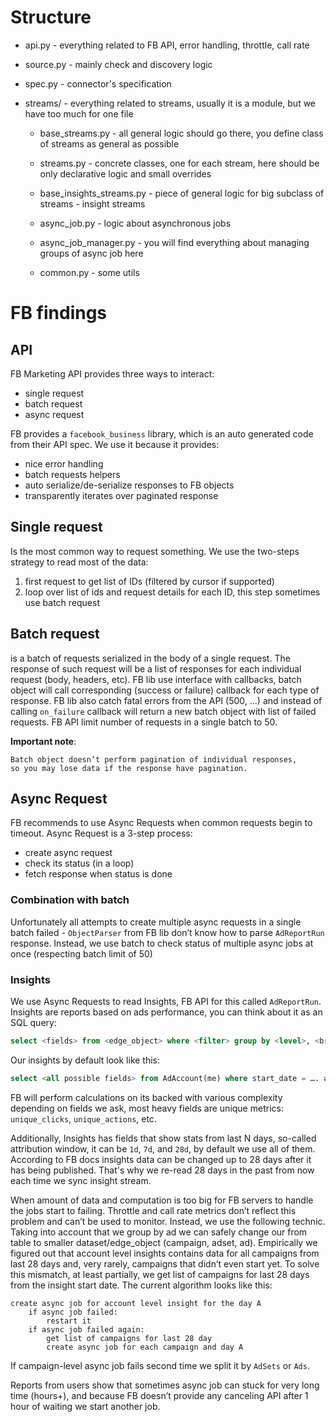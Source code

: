 # Structure

- api.py - everything related to FB API, error handling, throttle, call rate
- source.py - mainly check and discovery logic
- spec.py - connector's specification
- streams/ - everything related to streams, usually it is a module, but we have too much for one
  file

  - base_streams.py - all general logic should go there, you define class of streams as general as
    possible
  - streams.py - concrete classes, one for each stream, here should be only declarative logic and
    small overrides
  - base_insights_streams.py - piece of general logic for big subclass of streams - insight streams

  - async_job.py - logic about asynchronous jobs
  - async_job_manager.py - you will find everything about managing groups of async job here
  - common.py - some utils

# FB findings

## API

FB Marketing API provides three ways to interact:

- single request
- batch request
- async request

FB provides a `facebook_business` library, which is an auto generated code from their API spec. We
use it because it provides:

- nice error handling
- batch requests helpers
- auto serialize/de-serialize responses to FB objects
- transparently iterates over paginated response

## Single request

Is the most common way to request something. We use the two-steps strategy to read most of the data:

1. first request to get list of IDs (filtered by cursor if supported)
2. loop over list of ids and request details for each ID, this step sometimes use batch request

## Batch request

is a batch of requests serialized in the body of a single request. The response of such request will
be a list of responses for each individual request (body, headers, etc). FB lib use interface with
callbacks, batch object will call corresponding (success or failure) callback for each type of
response. FB lib also catch fatal errors from the API (500, …) and instead of calling `on_failure`
callback will return a new batch object with list of failed requests. FB API limit number of
requests in a single batch to 50.

**Important note**:

    Batch object doesn’t perform pagination of individual responses,
    so you may lose data if the response have pagination.

## Async Request

FB recommends to use Async Requests when common requests begin to timeout. Async Request is a 3-step
process:

- create async request
- check its status (in a loop)
- fetch response when status is done

### Combination with batch

Unfortunately all attempts to create multiple async requests in a single batch failed -
`ObjectParser` from FB lib don’t know how to parse `AdReportRun` response. Instead, we use batch to
check status of multiple async jobs at once (respecting batch limit of 50)

### Insights

We use Async Requests to read Insights, FB API for this called `AdReportRun`. Insights are reports
based on ads performance, you can think about it as an SQL query:

```sql
select <fields> from <edge_object> where <filter> group by <level>, <breakdowns>;
```

Our insights by default look like this:

```sql
select <all possible fields> from AdAccount(me) where start_date = …. and end_date = …. group by ad, <breakdown>
```

FB will perform calculations on its backed with various complexity depending on fields we ask, most
heavy fields are unique metrics: `unique_clicks`, `unique_actions`, etc.

Additionally, Insights has fields that show stats from last N days, so-called attribution window, it
can be `1d`, `7d`, and `28d`, by default we use all of them. According to FB docs insights data can
be changed up to 28 days after it has being published. That's why we re-read 28 days in the past
from now each time we sync insight stream.

When amount of data and computation is too big for FB servers to handle the jobs start to failing.
Throttle and call rate metrics don’t reflect this problem and can’t be used to monitor. Instead, we
use the following technic. Taking into account that we group by ad we can safely change our from
table to smaller dataset/edge_object (campaign, adset, ad). Empirically we figured out that account
level insights contains data for all campaigns from last 28 days and, very rarely, campaigns that
didn’t even start yet. To solve this mismatch, at least partially, we get list of campaigns for last
28 days from the insight start date. The current algorithm looks like this:

```
create async job for account level insight for the day A
	if async job failed:
		restart it
	if async job failed again:
		get list of campaigns for last 28 day
		create async job for each campaign and day A
```

If campaign-level async job fails second time we split it by `AdSets` or `Ads`.

Reports from users show that sometimes async job can stuck for very long time (hours+), and because
FB doesn’t provide any canceling API after 1 hour of waiting we start another job.
